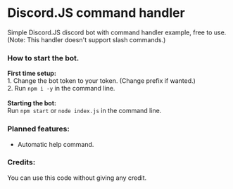 # Discord.JS command handler
Simple Discord.JS discord bot with command handler example, free to use. (Note: This handler doesn't support slash commands.)

### How to start the bot.
**First time setup:**<br>1. Change the bot token to your token. (Change prefix if wanted.)<br>2. Run `npm i -y` in the command line.
<br><br>**Starting the bot:**<br>Run `npm start` or `node index.js` in the command line.

### Planned features:
- Automatic help command.

### Credits:
You can use this code without giving any credit. 
